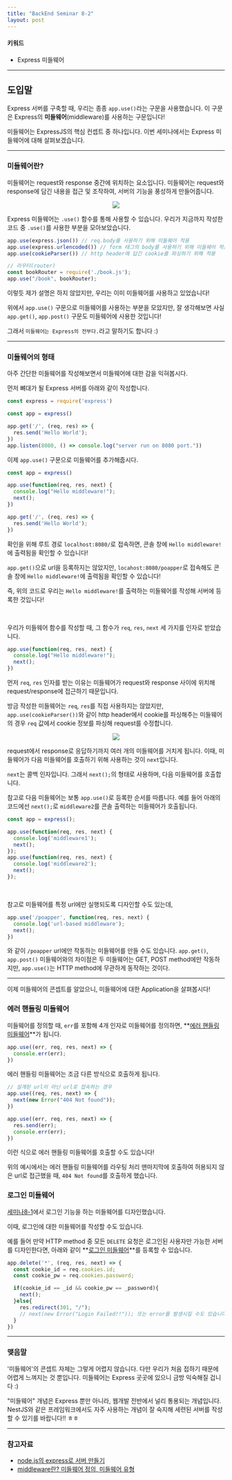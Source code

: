 ```yaml
---
title: "BackEnd Seminar 8-2"
layout: post
---
```


#### 키워드
- Express 미들웨어

<hr>

## 도입말

Express 서버를 구축할 때, 우리는 종종 `app.use()`라는 구문을 사용했습니다. 이 구문은 Express의 **미들웨어**(middleware)를 사용하는 구문입니다!

미들웨어는 ExpressJS의 핵심 컨셉트 중 하나입니다. 이번 세미나에서는 Express 미들웨어에 대해 살펴보겠습니다.

<hr>

### 미들웨어란?

미들웨어는 request와 response 중간에 위치하는 요소입니다. 미들웨어는 request와 response에 담긴 내용을 접근 및 조작하여, 서버의 기능을 풍성하게 만들어줍니다.

<div style="text-align: center;">
  <img src="https://media.vlpt.us/images/hwanieee/post/1dfa6b79-9d7d-4d8d-a0b5-b4717f467a96/%E1%84%89%E1%85%B3%E1%84%8F%E1%85%B3%E1%84%85%E1%85%B5%E1%86%AB%E1%84%89%E1%85%A3%E1%86%BA%202020-10-02%20%E1%84%8B%E1%85%A9%E1%84%92%E1%85%AE%206.29.04.png">
</div>

Express 미들웨어는 `.use()` 함수를 통해 사용할 수 있습니다. 우리가 지금까지 작성한 코드 중 `.use()`를 사용한 부분을 모아보았습니다.

``` js
app.use(express.json()) // req.body를 사용하기 위해 미들웨어 적용
app.use(express.urlencoded()) // form 태그의 body를 사용하기 위해 미들웨어 적용
app.use(cookieParser()) // http header에 답긴 cookie를 파싱하기 위해 적용

// 라우터(router)
const bookRouter = require('./book.js');
app.use("/book", bookRouter);
```

이렇듯 제가 설명은 하지 않았지만, 우리는 이미 미들웨어를 사용하고 있었습니다!

위에서 `app.use()` 구문으로 미들웨어를 사용하는 부분을 모았지만, 잘 생각해보면 사실 `app.get()`, `app.post()` 구문도 미들웨어에 사용한 것입니다!

그래서 `미들웨어는 Express의 전부다.`라고 말하기도 합니다 :)

<hr>

### 미들웨어의 형태

아주 간단한 미들웨어를 작성해보면서 미들웨어에 대한 감을 익혀봅시다.

먼저 뼈대가 될 Express 서버를 아래와 같이 작성합니다.

``` js
const express = require('express')

const app = express()

app.get('/', (req, res) => {
  res.send('Hello World');
})
app.listen(8080, () => console.log("server run on 8080 port."))
```

이제 `app.use()` 구문으로 미들웨어를 추가해줍시다.

``` js
const app = express()

app.use(function(req, res, next) {
  console.log("Hello middleware!");
  next();
})

app.get('/', (req, res) => {
  res.send('Hello World');
})
```

확인을 위해 루트 경로 `localhost:8080/`로 접속하면, 콘솔 창에 `Hello middleware!`에 출력됨을 확인할 수 있습니다!

`app.get()`으로 url을 등록하지는 않았지만, `locahost:8080/poapper`로 접속해도 콘솔 창에 `Hello middleware!`에 출력됨을 확인할 수 있습니다!

즉, 위의 코드로 우리는 `Hello middleware!`를 출력하는 미들웨어를 작성해 서버에 등록한 것입니다!

<br>

우리가 미들웨어 함수를 작성할 때, 그 함수가 `req`, `res`, `next` 세 가지를 인자로 받았습니다.

``` js
app.use(function(req, res, next) {
  console.log("Hello middleware!");
  next();
})
```

먼저 `req`, `res` 인자를 받는 이유는 미들웨어가 request와 response 사이에 위치해 request/response에 접근하기 때문입니다.

방금 작성한 미들웨어는 `req`, `res`를 직접 사용하지는 않았지만, `app.use(cookieParser())`와 같이 http header에서 cookie를 파싱해주는 미들웨어의 경우 `req` 값에서 cookie 정보를 파싱해 request를 수정합니다.

<div style="text-align: center;">
  <img src="https://media.vlpt.us/images/hwanieee/post/1dfa6b79-9d7d-4d8d-a0b5-b4717f467a96/%E1%84%89%E1%85%B3%E1%84%8F%E1%85%B3%E1%84%85%E1%85%B5%E1%86%AB%E1%84%89%E1%85%A3%E1%86%BA%202020-10-02%20%E1%84%8B%E1%85%A9%E1%84%92%E1%85%AE%206.29.04.png">
</div>

request에서 response로 응답하기까지 여러 개의 미들웨어를 거치게 됩니다. 이때, 미들웨어가 다음 미들웨어를 호출하기 위해 사용하는 것이 `next`입니다. 

`next`는 콜백 인자입니다. 그래서 `next();`의 형태로 사용하며, 다음 미들웨어를 호출합니다.

참고로 다음 미들웨어는 보통 `app.use()`로 등록한 순서를 따릅니다. 예를 들어 아래의 코드에선 `next();`로 `middleware2`를 콘솔 출력하는 미들웨어가 호출됩니다.

``` js
const app = express();

app.use(function(req, res, next) {
  console.log('middleware1');
  next();
});
app.use(function(req, res, next) {
  console.log('middleware2');
  next();
});
```

<br>

참고로 미들웨어를 특정 url에만 실행되도록 디자인할 수도 있는데,

``` js
app.use('/poapper', function(req, res, next) {
  console.log('url-based middleware');
  next();
})
```

와 같이 `/poapper` url에만 작동하는 미들웨어를 만들 수도 있습니다. `app.get()`, `app.post()` 미들웨어와의 차이점은 두 미들웨어는 GET, POST method에만 작동하지만, `app.use()`는 HTTP method에 무관하게 동작하는 것이다.

<hr>

이제 미들웨어의 콘셉트를 알았으니, 미들웨어에 대한 Application을 살펴봅시다!

### 에러 핸들링 미들웨어

미들웨어를 정의할 때, `err`를 포함해 4개 인자로 미들웨어를 정의하면, **<u>에러 핸들링 미들웨어</u>**가 됩니다.

``` js
app.use((err, req, res, next) => {
  console.err(err);
})
```

에러 핸들링 미들웨어는 조금 다른 방식으로 호출하게 됩니다.

```js
// 설계된 url이 아닌 url로 접속하는 경우
app.use((req, res, next) => {
  next(new Error("404 Not found"));
})

app.use((err, req, res, next) => {
  res.send(err);
  console.err(err);
})
```

이런 식으로 에러 핸들링 미들웨어를 호출할 수도 있습니다!

위의 예시에서는 에러 핸들링 미들웨어를 라우팅 처리 맨마지막에 호출하여 허용되지 않은 url로 접근했을 때, `404 Not found`를 호출하게 했습니다.

### 로그인 미들웨어

[세미나8-1](https://bluehorn07.github.io/poapper-backend/2020/12/04/BackEnd-Seminar8-1.html)에서 로그인 기능을 하는 미들웨어를 디자인했습니다.

이때, 로그인에 대한 미들웨어를 작성할 수도 있습니다.

예를 들어 만약 HTTP method 중 모든 `DELETE` 요청은 로그인된 사용자만 가능한 서버를 디자인한다면, 아래와 같이 **<u>로그인 미들웨어</u>**를 등록할 수 있습니다.

``` js
app.delete('*', (req, res, next) => {
  const cookie_id = req.cookies.id;
  const cookie_pw = req.cookies.password;

  if(cookie_id == _id && cookie_pw == _password){
    next();
  }else{
    res.redirect(301, "/");
    // next(new Error("Login Failed!!")); 또는 error를 발생시킬 수도 있습니다.
  }
})
```

<hr>

### 맺음말

'미들웨어'의 콘셉트 자체는 그렇게 어렵지 않습니다. 다만 우리가 처음 접하기 때문에 어렵게 느껴지는 것 뿐입니다. 미들웨어는 Express 곳곳에 있으니 금방 익숙해질 겁니다 :)

"미들웨어" 개념은 Express 뿐만 아니라, 웹개발 전반에서 널리 통용되는 개념입니다. NestJS와 같은 프레임워크에서도 자주 사용하는 개념이 잘 숙지해 세련된 서버를 작성할 수 있기를 바랍니다!! ㅎㅎ

<hr>

### 참고자료
- [node.js의 express로 서버 만들기](https://velog.io/@hwanieee/node.js-%EC%99%80-express)
- [middleware란? 미들웨어 정의, 미들웨어 유형](https://psyhm.tistory.com/8)

